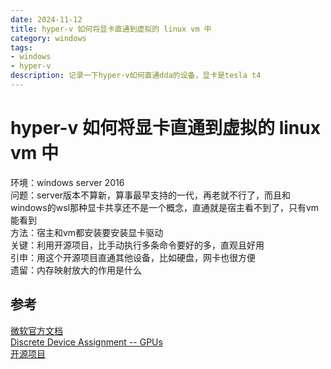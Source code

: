 ```yaml
---
date: 2024-11-12
title: hyper-v 如何将显卡直通到虚拟的 linux vm 中
category: windows
tags:
- windows
- hyper-v
description: 记录一下hyper-v如何直通dda的设备，显卡是tesla t4
---
```

# hyper-v 如何将显卡直通到虚拟的 linux vm 中

环境：windows server 2016  
问题：server版本不算新，算事最早支持的一代，再老就不行了，而且和windows的wsl那种显卡共享还不是一个概念，直通就是宿主看不到了，只有vm能看到  
方法：宿主和vm都安装要安装显卡驱动   
关键：利用开源项目，比手动执行多条命令要好的多，直观且好用    
引申：用这个开源项目直通其他设备，比如硬盘，网卡也很方便  
遗留：内存映射放大的作用是什么  

## 参考

[微软官方文档](https://learn.microsoft.com/en-us/windows-server/virtualization/hyper-v/plan/plan-for-deploying-devices-using-discrete-device-assignment)  
[Discrete Device Assignment -- GPUs](https://techcommunity.microsoft.com/blog/virtualization/discrete-device-assignment----gpus/382266)  
[开源项目](https://github.com/airene/DDA)  
